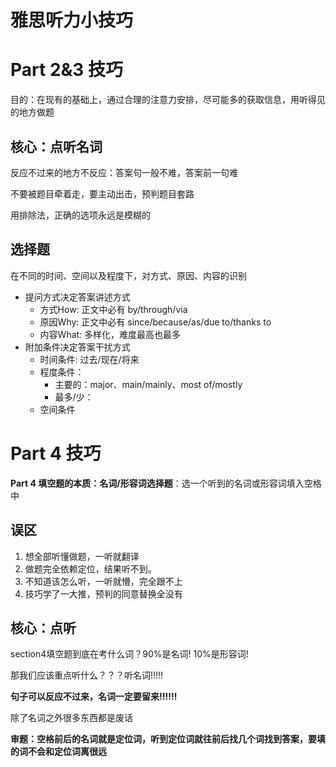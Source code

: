 # 雅思听力小技巧

# Part 2&3 技巧

目的：在现有的基础上，通过合理的注意力安排，尽可能多的获取信息，用听得见的地方做题

## 核心：点听名词

反应不过来的地方不反应：答案句一般不难，答案前一句难

不要被题目牵着走，要主动出击，预判题目套路

用排除法，正确的选项永远是模糊的

## 选择题

在不同的时间、空间以及程度下，对方式、原因、内容的识别

* 提问方式决定答案讲述方式
  * 方式How: 正文中必有 by/through/via
  * 原因Why: 正文中必有 since/because/as/due to/thanks to
  * 内容What: 多样化，难度最高也最多
* 附加条件决定答案干扰方式
  * 时间条件: 过去/现在/将来
  * 程度条件：
    * 主要的：major、main/mainly、most of/mostly
    * 最多/少：
  * 空间条件

# Part 4 技巧

**Part 4 填空题的本质：名词/形容词选择题**：选一个听到的名词或形容词填入空格中

## 误区

1. 想全部听懂做题，一听就翻译
2. 做题完全依赖定位，结果听不到。
3. 不知道该怎么听，一听就懵，完全跟不上
4. 技巧学了一大推，预判的同意替换全没有

## 核心：点听

section4填空题到底在考什么词？90%是名词! 10%是形容词!

那我们应该重点听什么？？？听名词!!!!!

**句子可以反应不过来，名词一定要留来!!!!!!**

除了名词之外很多东西都是废话

**审题：空格前后的名词就是定位词，听到定位词就往前后找几个词找到答案，要填的词不会和定位词离很远**